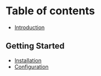 # Table of contents

* [Introduction](README.md)

## Getting Started

* [Installation](getting-started/installation.md)
* [Configuration](getting-started/configuration.md)

